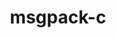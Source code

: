 ---
title: "msgpack-c"
layout: cache
categories: [package, develop-2025-03-23]
meta: {"compilers": ["gcc@=10.5.0", "gcc@=11.4.0", "gcc@=13.2.0", "gcc@=13.3.0"], "num_specs": 4, "num_specs_by_stack": {"developer-tools-aarch64-linux-gnu": 1, "developer-tools-x86_64_v3-linux-gnu": 1, "e4s": 1, "ml-linux-x86_64-rocm": 1, "root": 4}, "oss": ["centos7", "rhel8", "ubuntu22.04", "ubuntu24.04"], "platforms": ["linux"], "stacks": ["developer-tools-aarch64-linux-gnu", "developer-tools-x86_64_v3-linux-gnu", "e4s", "ml-linux-x86_64-rocm", "root"], "targets": ["aarch64", "x86_64_v3"], "versions": ["3.1.1"]}
spec_details: [{"compiler": "gcc@=13.2.0", "hash": "ejnlzw3wolcocoaa2ugiqdoxi5khzjkx", "os": "ubuntu24.04", "platform": "linux", "size": "-", "stacks": ["ml-linux-x86_64-rocm", "root"], "target": "x86_64_v3", "variants": ["build_system=cmake", "build_type=Release", "generator=make", "~ipo"], "versions": ["3.1.1"]}, {"compiler": "gcc@=11.4.0", "hash": "gslypt2luuvl2pdvclbwg5uv2oqo4wad", "os": "ubuntu22.04", "platform": "linux", "size": "-", "stacks": ["e4s", "root"], "target": "x86_64_v3", "variants": ["build_system=cmake", "build_type=Release", "generator=make", "~ipo"], "versions": ["3.1.1"]}, {"compiler": "gcc@=10.5.0", "hash": "tqgckxwwftzt2whbbqhfaokyxmr43lwc", "os": "centos7", "platform": "linux", "size": "-", "stacks": ["developer-tools-x86_64_v3-linux-gnu", "root"], "target": "x86_64_v3", "variants": ["build_system=cmake", "build_type=Release", "generator=make", "~ipo"], "versions": ["3.1.1"]}, {"compiler": "gcc@=13.3.0", "hash": "zufyr6so3oufnlzprbnctdmtitslv5do", "os": "rhel8", "platform": "linux", "size": "-", "stacks": ["developer-tools-aarch64-linux-gnu", "root"], "target": "aarch64", "variants": ["build_system=cmake", "build_type=Release", "generator=make", "~ipo"], "versions": ["3.1.1"]}]
---